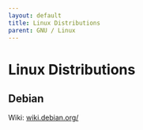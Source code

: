 ```yaml
---
layout: default
title: Linux Distributions
parent: GNU / Linux
---
```


# Linux Distributions

## Debian
Wiki: [wiki.debian.org/](https://wiki.debian.org/)
